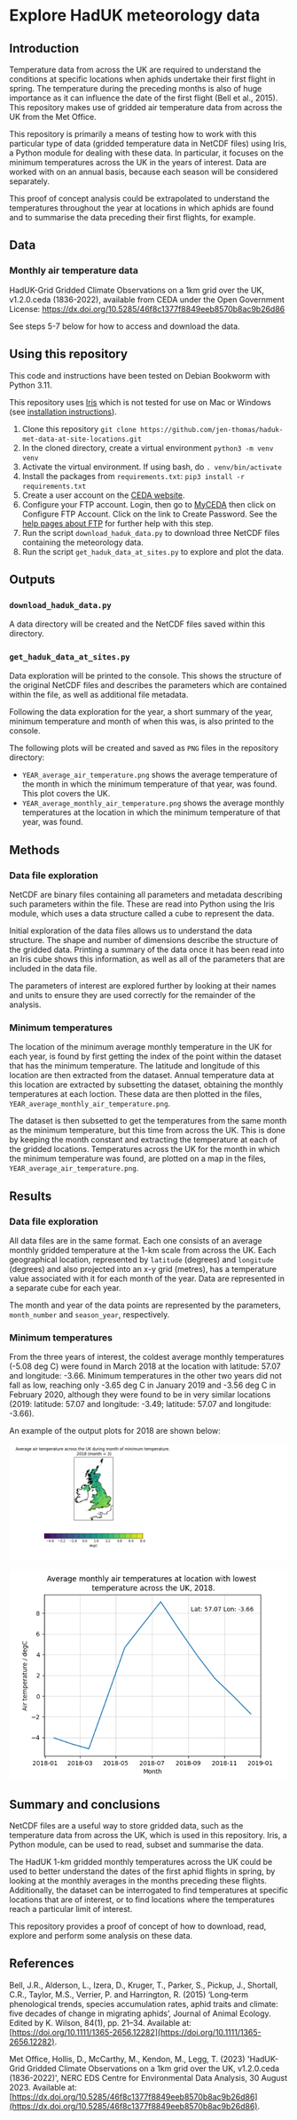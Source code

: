 # Explore HadUK meteorology data

## Introduction

Temperature data from across the UK are required to understand the conditions at specific locations when aphids undertake their first flight in spring. The temperature during the preceding months is also of huge importance as it can influence the date of the first flight (Bell et al., 2015). This repository makes use of gridded air temperature data from across the UK from the Met Office. 

This repository is primarily a means of testing how to work with this particular type of data (gridded temperature data in NetCDF files) using Iris, a Python module for dealing with these data. In particular, it focuses on the minimum temperatures across the UK in the years of interest. Data are worked with on an annual basis, because each season will be considered separately. 

This proof of concept analysis could be extrapolated to understand the temperatures throughout the year at locations in which aphids are found and to summarise the data preceding their first flights, for example.

## Data

### Monthly air temperature data

HadUK-Grid Gridded Climate Observations on a 1km grid over the UK, v1.2.0.ceda (1836-2022), available from CEDA under the Open Government License: https://dx.doi.org/10.5285/46f8c1377f8849eeb8570b8ac9b26d86

See steps 5-7 below for how to access and download the data.

## Using this repository

This code and instructions have been tested on Debian Bookworm with Python 3.11.

This repository uses [Iris](https://scitools-iris.readthedocs.io/en/latest/index.html)  which is not tested for use on Mac or Windows (see [installation instructions](https://scitools-iris.readthedocs.io/en/latest/installing.html#installing-iris)).

1. Clone this repository `git clone https://github.com/jen-thomas/haduk-met-data-at-site-locations.git`
2. In the cloned directory, create a virtual environment `python3 -m venv venv`
3. Activate the virtual environment. If using bash, do `. venv/bin/activate`
4. Install the packages from `requirements.txt`: `pip3 install -r requirements.txt`
5. Create a user account on the [CEDA website](https://services.ceda.ac.uk/cedasite/myceda). 
6. Configure your FTP account. Login, then go to [MyCEDA](https://services.ceda.ac.uk/cedasite/myceda) then click on Configure FTP Account. Click on the link to Create Password. See the [help pages about FTP](https://help.ceda.ac.uk/article/280-ftp) for further help with this step. 
7. Run the script `download_haduk_data.py` to download three NetCDF files containing the meteorology data. 
8. Run the script `get_haduk_data_at_sites.py` to explore and plot the data.

## Outputs

### `download_haduk_data.py`

A data directory will be created and the NetCDF files saved within this directory. 

### `get_haduk_data_at_sites.py`

Data exploration will be printed to the console. This shows the structure of the original NetCDF files and describes the parameters which are contained within the file, as well as additional file metadata. 

Following the data exploration for the year, a short summary of the year, minimum temperature and month of when this was, is also printed to the console.

The following plots will be created and saved as `PNG` files in the repository directory: 
* `YEAR_average_air_temperature.png` shows the average temperature of the month in which the minimum temperature of that year, was found. This plot covers the UK. 
* `YEAR_average_monthly_air_temperature.png` shows the average monthly temperatures at the location in which the minimum temperature of that year, was found. 

## Methods

### Data file exploration

NetCDF are binary files containing all parameters and metadata describing such parameters within the file. These are read into Python using the Iris module, which uses a data structure called a cube to represent the data.

Initial exploration of the data files allows us to understand the data structure. The shape and number of dimensions describe the structure of the gridded data. Printing a summary of the data once it has been read into an Iris cube shows this information, as well as all of the parameters that are included in the data file. 

The parameters of interest are explored further by looking at their names and units to ensure they are used correctly for the remainder of the analysis.

### Minimum temperatures

The location of the minimum average monthly temperature in the UK for each year, is found by first getting the index of the point within the dataset that has the minimum temperature. The latitude and longitude of this location are then extracted from the dataset. Annual temperature data at this location are extracted by subsetting the dataset, obtaining the monthly temperatures at each loction. These data are then plotted in the files, `YEAR_average_monthly_air_temperature.png`. 

The dataset is then subsetted to get the temperatures from the same month as the minimum temperature, but this time from across the UK. This is done by keeping the month constant and extracting the temperature at each of the gridded locations. Temperatures across the UK for the month in which the minimum temperature was found, are plotted on a map in the files, `YEAR_average_air_temperature.png`.

## Results

### Data file exploration

All data files are in the same format. Each one consists of an average monthly gridded temperature at the 1-km scale from across the UK. Each geographical location, represented by `latitude` (degrees) and `longitude` (degrees) and also projected into an x-y grid (metres), has a temperature value associated with it for each month of the year. Data are represented in a separate cube for each year. 

The month and year of the data points are represented by the parameters, `month_number` and `season_year`, respectively.

### Minimum temperatures

From the three years of interest, the coldest average monthly temperatures (-5.08 deg C) were found in March 2018 at the location with latitude: 57.07 and longitude: -3.66. Minimum temperatures in the other two years did not fall as low, reaching only -3.65 deg C in January 2019 and -3.56 deg C in February 2020, although they were found to be in very similar locations (2019: latitude: 57.07 and longitude: -3.49; latitude: 57.07 and longitude: -3.66). 

An example of the output plots for 2018 are shown below: 

![Average air temperature across the UK in March 2018.](example_plots/2018_average_air_temperature.png)

![Average monthly air temperature at the location of the lowest average air temperature in March 2018.](example_plots/2018_average_monthly_air_temperature.png)

## Summary and conclusions

NetCDF files are a useful way to store gridded data, such as the temperature data from across the UK, which is used in this repository. Iris, a Python module, can be used to read, subset and summarise the data. 

The HadUK 1-km gridded monthly temperatures across the UK could be used to better understand the dates of the first aphid flights in spring, by looking at the monthly averages in the months preceding these flights. Additionally, the dataset can be interrogated to find temperatures at specific locations that are of interest, or to find locations where the temperatures reach a particular limit of interest. 

This repository provides a proof of concept of how to download, read, explore and perform some analysis on these data. 

## References

Bell, J.R., Alderson, L., Izera, D., Kruger, T., Parker, S., Pickup, J., Shortall, C.R., Taylor, M.S., Verrier, P. and Harrington, R. (2015) ‘Long‐term phenological trends, species accumulation rates, aphid traits and climate: five decades of change in migrating aphids’, Journal of Animal Ecology. Edited by K. Wilson, 84(1), pp. 21–34. Available at: [https://doi.org/10.1111/1365-2656.12282](https://doi.org/10.1111/1365-2656.12282).

Met Office, Hollis, D., McCarthy, M., Kendon, M., Legg, T. (2023) 'HadUK-Grid Gridded Climate Observations on a 1km grid over the UK, v1.2.0.ceda (1836-2022)', NERC EDS Centre for Environmental Data Analysis, 30 August 2023. Available at: [https://dx.doi.org/10.5285/46f8c1377f8849eeb8570b8ac9b26d86](https://dx.doi.org/10.5285/46f8c1377f8849eeb8570b8ac9b26d86).

 
